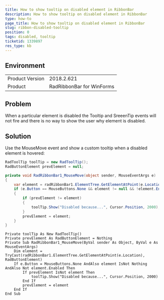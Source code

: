 ```yaml
---
title: How to show tooltip on disabled element in RibbonBar
description: How to show tooltip on disabled element in RibbonBar
type: how-to
page_title: How to show tooltip on disabled element in RibbonBar
slug: ribbon-disabled-tooltip
position: 0
tags: disabled, tooltip
ticketid: 1339897 
res_type: kb
---
```


## Environment
<table>
    <tr>
        <td>Product Version</td>
        <td>2018.2.621</td>
    </tr>
    <tr>
        <td>Product</td>
        <td>RadRibbonBar for WinForms</td>
    </tr>
</table>


## Problem

When a particular element is disabled the Tooltip and SreeenTip events will not fire and there is no way to show the user why element is disabled.

## Solution

Use the MouseMove event and show a custom tooltip when a disabled element is hovered:

````C#
RadToolTip toolTip = new RadToolTip();
RadButtonElement prevElement = null;

private void RadRibbonBar1_MouseMove(object sender, MouseEventArgs e)
{
    var element = radRibbonBar1.ElementTree.GetElementAtPoint(e.Location) as RadButtonElement;
    if (e.Button == MouseButtons.None && element != null && !element.Enabled)
    {
        if (prevElement != element)
        {
            toolTip.Show("Disabled because...", Cursor.Position, 2000);
        }
        prevElement = element;
    }           
}
````
````VB
Private toolTip As New RadToolTip()
Private prevElement As RadButtonElement = Nothing
Private Sub RadRibbonBar1_MouseMove(ByVal sender As Object, ByVal e As MouseEventArgs)
    Dim element = TryCast(radRibbonBar1.ElementTree.GetElementAtPoint(e.Location), RadButtonElement)
    If e.Button = MouseButtons.None AndAlso element IsNot Nothing AndAlso Not element.Enabled Then
        If prevElement IsNot element Then
            toolTip.Show("Disabled because...", Cursor.Position, 2000)
        End If
        prevElement = element
    End If
End Sub
````



